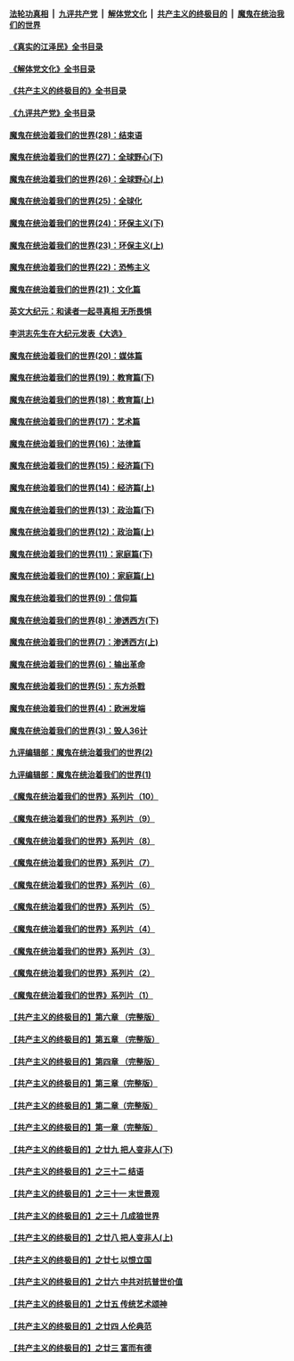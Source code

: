####  [法轮功真相](../../../../basic/blob/master/README.md?t=07280234) &nbsp;|&nbsp; [九评共产党](../../../../9ping.md/blob/master/README.md?t=07280234) &nbsp;|&nbsp; [解体党文化](../../../../jtdwh.md/blob/master/README.md?t=07280234)  &nbsp;|&nbsp; [共产主义的终极目的](../../../../gczydzjmd.md/blob/master/README.md?t=07280234) &nbsp;|&nbsp; [魔鬼在统治我们的世界](../../../../mgztzwmdsj.md/blob/master/README.md?t=07280234) 

#### [《真实的江泽民》全书目录](../pages/nsc422/n13721399.md?t=07280234) 

#### [《解体党文化》全书目录](../pages/nsc422/n13721157.md?t=07280234) 

#### [《共产主义的终极目的》全书目录](../pages/nsc422/n13721048.md?t=07280234) 

#### [《九评共产党》全书目录](../pages/nsc422/n13708085.md?t=07280234) 

#### [魔鬼在统治着我们的世界(28)：结束语](../pages/nsc422/n10936246.md?t=07280234) 

#### [魔鬼在统治着我们的世界(27)：全球野心(下)](../pages/nsc422/n10928319.md?t=07280234) 

#### [魔鬼在统治着我们的世界(26)：全球野心(上)](../pages/nsc422/n10900318.md?t=07280234) 

#### [魔鬼在统治着我们的世界(25)：全球化](../pages/nsc422/n10788205.md?t=07280234) 

#### [魔鬼在统治着我们的世界(24)：环保主义(下)](../pages/nsc422/n10695307.md?t=07280234) 

#### [魔鬼在统治着我们的世界(23)：环保主义(上)](../pages/nsc422/n10688613.md?t=07280234) 

#### [魔鬼在统治着我们的世界(22)：恐怖主义](../pages/nsc422/n10614727.md?t=07280234) 

#### [魔鬼在统治着我们的世界(21)：文化篇](../pages/nsc422/n10597706.md?t=07280234) 

#### [英文大纪元：和读者一起寻真相 无所畏惧](../pages/nsc422/n12542027.md?t=07280234) 

#### [李洪志先生在大纪元发表《大选》](../pages/nsc422/n12534746.md?t=07280234) 

#### [魔鬼在统治着我们的世界(20)：媒体篇](../pages/nsc422/n10586579.md?t=07280234) 

#### [魔鬼在统治着我们的世界(19)：教育篇(下)](../pages/nsc422/n10564808.md?t=07280234) 

#### [魔鬼在统治着我们的世界(18)：教育篇(上)](../pages/nsc422/n10526970.md?t=07280234) 

#### [魔鬼在统治着我们的世界(17)：艺术篇](../pages/nsc422/n10499093.md?t=07280234) 

#### [魔鬼在统治着我们的世界(16)：法律篇](../pages/nsc422/n10485969.md?t=07280234) 

#### [魔鬼在统治着我们的世界(15)：经济篇(下)](../pages/nsc422/n10469975.md?t=07280234) 

#### [魔鬼在统治着我们的世界(14)：经济篇(上)](../pages/nsc422/n10457370.md?t=07280234) 

#### [魔鬼在统治着我们的世界(13)：政治篇(下)](../pages/nsc422/n10448270.md?t=07280234) 

#### [魔鬼在统治着我们的世界(12)：政治篇(上)](../pages/nsc422/n10444576.md?t=07280234) 

#### [魔鬼在统治着我们的世界(11)：家庭篇(下)](../pages/nsc422/n10440961.md?t=07280234) 

#### [魔鬼在统治着我们的世界(10)：家庭篇(上)](../pages/nsc422/n10435448.md?t=07280234) 

#### [魔鬼在统治着我们的世界(9)：信仰篇](../pages/nsc422/n10432159.md?t=07280234) 

#### [魔鬼在统治着我们的世界(8)：渗透西方(下)](../pages/nsc422/n10429603.md?t=07280234) 

#### [魔鬼在统治着我们的世界(7)：渗透西方(上)](../pages/nsc422/n10426013.md?t=07280234) 

#### [魔鬼在统治着我们的世界(6)：输出革命](../pages/nsc422/n10421536.md?t=07280234) 

#### [魔鬼在统治着我们的世界(5)：东方杀戮](../pages/nsc422/n10417707.md?t=07280234) 

#### [魔鬼在统治着我们的世界(4)：欧洲发端](../pages/nsc422/n10414890.md?t=07280234) 

#### [魔鬼在统治着我们的世界(3)：毁人36计](../pages/nsc422/n10411583.md?t=07280234) 

#### [九评编辑部：魔鬼在统治着我们的世界(2)](../pages/nsc422/n10410036.md?t=07280234) 

#### [九评编辑部：魔鬼在统治着我们的世界(1)](../pages/nsc422/n10406825.md?t=07280234) 

#### [《魔鬼在统治着我们的世界》系列片（10）](../pages/nsc422/n12292670.md?t=07280234) 

#### [《魔鬼在统治着我们的世界》系列片（9）](../pages/nsc422/n12290859.md?t=07280234) 

#### [《魔鬼在统治着我们的世界》系列片（8）](../pages/nsc422/n12287445.md?t=07280234) 

#### [《魔鬼在统治着我们的世界》系列片（7）](../pages/nsc422/n12283425.md?t=07280234) 

#### [《魔鬼在统治着我们的世界》系列片（6）](../pages/nsc422/n12282314.md?t=07280234) 

#### [《魔鬼在统治着我们的世界》系列片（5）](../pages/nsc422/n12281419.md?t=07280234) 

#### [《魔鬼在统治着我们的世界》系列片（4）](../pages/nsc422/n12274024.md?t=07280234) 

#### [《魔鬼在统治着我们的世界》系列片（3）](../pages/nsc422/n12271322.md?t=07280234) 

#### [《魔鬼在统治着我们的世界》系列片（2）](../pages/nsc422/n12269049.md?t=07280234) 

#### [《魔鬼在统治着我们的世界》系列片（1）](../pages/nsc422/n12267575.md?t=07280234) 

#### [【共产主义的终极目的】第六章 （完整版）](../pages/nsc422/n11428913.md?t=07280234) 

#### [【共产主义的终极目的】第五章 （完整版）](../pages/nsc422/n11428912.md?t=07280234) 

#### [【共产主义的终极目的】第四章 （完整版）](../pages/nsc422/n11428907.md?t=07280234) 

#### [【共产主义的终极目的】第三章（完整版）](../pages/nsc422/n11428848.md?t=07280234) 

#### [【共产主义的终极目的】第二章（完整版）](../pages/nsc422/n11428831.md?t=07280234) 

#### [【共产主义的终极目的】第一章（完整版）](../pages/nsc422/n11417651.md?t=07280234) 

#### [【共产主义的终极目的】之廿九 把人变非人(下)](../pages/nsc422/n11344140.md?t=07280234) 

#### [【共产主义的终极目的】之三十二 结语](../pages/nsc422/n11360535.md?t=07280234) 

#### [【共产主义的终极目的】之三十一 末世景观](../pages/nsc422/n11351129.md?t=07280234) 

#### [【共产主义的终极目的】之三十 几成狼世界](../pages/nsc422/n11348280.md?t=07280234) 

#### [【共产主义的终极目的】之廿八 把人变非人(上)](../pages/nsc422/n11340492.md?t=07280234) 

#### [【共产主义的终极目的】之廿七 以恨立国](../pages/nsc422/n11336944.md?t=07280234) 

#### [【共产主义的终极目的】之廿六 中共对抗普世价值](../pages/nsc422/n11324785.md?t=07280234) 

#### [【共产主义的终极目的】之廿五 传统艺术颂神](../pages/nsc422/n11296396.md?t=07280234) 

#### [【共产主义的终极目的】之廿四 人伦典范](../pages/nsc422/n11296397.md?t=07280234) 

#### [【共产主义的终极目的】之廿三 富而有德](../pages/nsc422/n11283598.md?t=07280234) 

